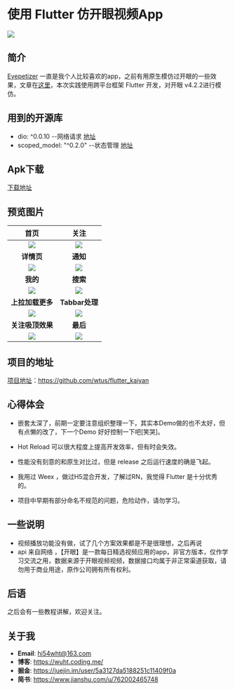 
# 使用 Flutter 仿开眼视频App

![](https://tvax3.sinaimg.cn/crop.113.119.796.796.180/0065kqVkly8fkjuxfjwshj30sg0sgtao.jpg)

## 简介

[Eyepetizer](https://link.jianshu.com/?t=http://www.kaiyanapp.com/) 一直是我个人比较喜欢的app，之前有用原生模仿过开眼的一些效果，文章在[这里](https://wuht.coding.me/2017/09/19/2017-09-19-%E4%BB%BF%E5%BC%80%E7%9C%BC%E8%A7%86%E9%A2%91%E7%9A%84%E4%B8%80%E4%BA%9B%E6%95%88%E6%9E%9C/)，本次实践使用跨平台框架 Flutter 开发，对开眼 v4.2.2进行模仿。

## 用到的开源库

- dio: ^0.0.10  --网络请求 [地址](https://github.com/flutterchina/dio)
- scoped_model: "^0.2.0"  --状态管理 [地址](https://github.com/brianegan/scoped_model)

## Apk下载

[下载地址](https://pan.baidu.com/s/1RtzKLrGYEJCdfRqO9Jamtw)

## 预览图片

|                             首页                             |                             关注                             |
| :----------------------------------------------------------: | :----------------------------------------------------------: |
| ![](http://ww1.sinaimg.cn/mw690/006rV8gJgy1fte1x0lkkhj30k00zktn5.jpg) | ![](http://ww1.sinaimg.cn/mw690/006rV8gJgy1fte1xplt80j30k00zkduv.jpg) |
|                          **详情页**                          |                           **通知**                           |
| ![](http://ww1.sinaimg.cn/mw690/006rV8gJgy1fte21n5zxsg30ag0ione8.gif) | ![](http://ww1.sinaimg.cn/mw690/006rV8gJgy1fte22005qsj30k00zkwh5.jpg) |
|                           **我的**                           |                           **搜索**                           |
| ![](http://ww1.sinaimg.cn/mw690/006rV8gJgy1fte22ajbgsj30k00zkt9n.jpg) | ![](http://ww1.sinaimg.cn/mw690/006rV8gJgy1fte255v5hag30ag0ion3v.gif) |
|                       **上拉加载更多**                       |                        **Tabbar处理**                        |
| ![](http://ww1.sinaimg.cn/mw690/006rV8gJgy1fte2m3u8zpg30ag0ioty8.gif) | ![](http://ww1.sinaimg.cn/mw690/006rV8gJgy1fte2o236ocg30ag0iohdu.gif) |
|                       **关注吸顶效果**                       |                           **最后**                           |
| ![](http://ww1.sinaimg.cn/mw690/006rV8gJgy1fte2pvyksgg30ag0io7wh.gif) | ![](http://ww1.sinaimg.cn/mw690/006rV8gJgy1fte2tpuxp0g30ag0iok3v.gif) |

## 项目的地址

[项目地址](https://github.com/wtus/flutter_kaiyan)：https://github.com/wtus/flutter_kaiyan

## 心得体会

- 嵌套太深了，前期一定要注意组织整理一下，其实本Demo做的也不太好，但有点懒的改了，下一个Demo 好好控制一下吧[笑哭]。
- Hot Reload 可以很大程度上提高开发效率，但有时会失效。

- 性能没有刻意的和原生对比过，但是 release 之后运行速度的确是飞起。

- 我用过 Weex ，做过H5混合开发，了解过RN，我觉得 Flutter 是十分优秀的。
- 项目中早期有部分命名不规范的问题，危险动作，请勿学习。

## 一些说明

- 视频播放功能没有做，试了几个方案效果都是不是很理想，之后再说
- api 来自网络 ，【开眼】是一款每日精选视频应用的app，非官方版本，仅作学习交流之用，数据来源于开眼视频视频，数据接口均属于非正常渠道获取，请勿用于商业用途，原作公司拥有所有权利。

## 后语

之后会有一些教程讲解，欢迎关注。

## 关于我

- **Email**: hi54wht@163.com
- **博客**: https://wuht.coding.me/
- **掘金**: https://juejin.im/user/5a3127da5188251c11409f0a
- **简书**: https://www.jianshu.com/u/762002465748

